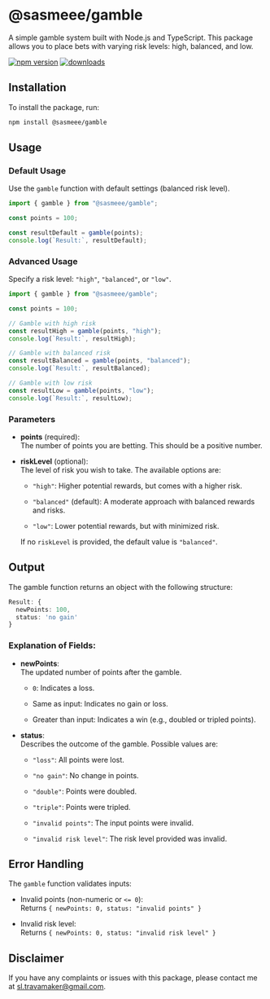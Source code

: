 # @sasmeee/gamble

A simple gamble system built with Node.js and TypeScript. This package allows you to place bets with varying risk levels: high, balanced, and low.

[![npm version](https://img.shields.io/npm/v/@sasmeee/gamble.svg)](https://www.npmjs.com/package/@sasmeee/gamble)
[![downloads](https://img.shields.io/npm/dt/@sasmeee/gamble.svg)](https://www.npmjs.com/package/@sasmeee/gamble)

## Installation

To install the package, run:

```bash
npm install @sasmeee/gamble
```

## Usage

### Default Usage

Use the `gamble` function with default settings (balanced risk level).

```ts
import { gamble } from "@sasmeee/gamble";

const points = 100;

const resultDefault = gamble(points);
console.log(`Result:`, resultDefault);
```

### Advanced Usage

Specify a risk level: `"high"`, `"balanced"`, or `"low"`.

```ts
import { gamble } from "@sasmeee/gamble";

const points = 100;

// Gamble with high risk
const resultHigh = gamble(points, "high");
console.log(`Result:`, resultHigh);

// Gamble with balanced risk
const resultBalanced = gamble(points, "balanced");
console.log(`Result:`, resultBalanced);

// Gamble with low risk
const resultLow = gamble(points, "low");
console.log(`Result:`, resultLow);
```

### Parameters

- **points** (required):  
  The number of points you are betting. This should be a positive number.

- **riskLevel** (optional):  
  The level of risk you wish to take. The available options are:

  - `"high"`: Higher potential rewards, but comes with a higher risk.

  - `"balanced"` (default): A moderate approach with balanced rewards and risks.
  - `"low"`: Lower potential rewards, but with minimized risk.

  If no `riskLevel` is provided, the default value is `"balanced"`.

## Output

The gamble function returns an object with the following structure:

```ts
Result: {
  newPoints: 100,
  status: 'no gain'
}
```

### Explanation of Fields:

- **newPoints**:  
  The updated number of points after the gamble.

  - `0`: Indicates a loss.

  - Same as input: Indicates no gain or loss.
  - Greater than input: Indicates a win (e.g., doubled or tripled points).

- **status**:  
  Describes the outcome of the gamble. Possible values are:

  - `"loss"`: All points were lost.
  
  - `"no gain"`: No change in points.
  - `"double"`: Points were doubled.
  - `"triple"`: Points were tripled.
  - `"invalid points"`: The input points were invalid.
  - `"invalid risk level"`: The risk level provided was invalid.

## Error Handling

The `gamble` function validates inputs:

- Invalid points (non-numeric or `<= 0`):  
  Returns `{ newPoints: 0, status: "invalid points" }`

- Invalid risk level:  
  Returns `{ newPoints: 0, status: "invalid risk level" }`

## Disclaimer

If you have any complaints or issues with this package, please contact me at [sl.travamaker@gmail.com](mailto:sl.travamaker@gmail.com).

